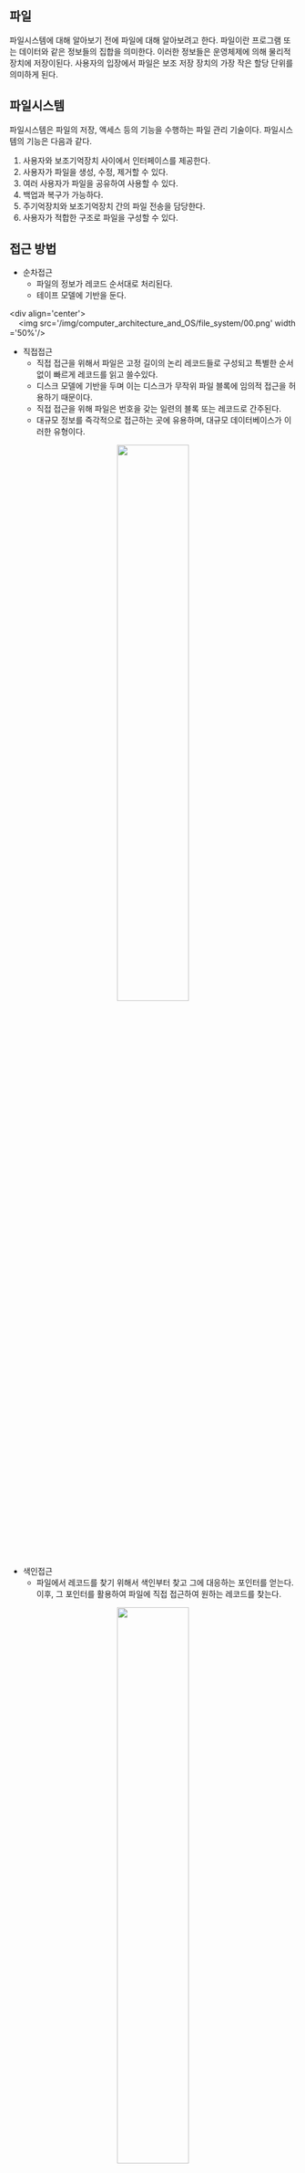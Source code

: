 ## 파일

파일시스템에 대해 알아보기 전에 파일에 대해 알아보려고 한다.
파일이란 프로그램 또는 데이터와 같은 정보들의 집합을 의미한다. 이러한 정보들은 운영체제에 의해 물리적 장치에 저장이된다. 사용자의 입장에서 파일은 보조 저장 장치의 가장 작은 할당 단위를 의미하게 된다.



## 파일시스템

파일시스템은 파일의 저장, 액세스 등의 기능을 수행하는 파일 관리 기술이다.
파일시스템의 기능은 다음과 같다.

1. 사용자와 보조기억장치 사이에서 인터페이스를 제공한다.
2. 사용자가 파일을 생성, 수정, 제거할 수 있다.
3. 여러 사용자가 파일을 공유하여 사용할 수 있다.
4. 백업과 복구가 가능하다.
5. 주기억장치와 보조기억장치 간의 파일 전송을 담당한다.
6. 사용자가 적합한 구조로 파일을 구성할 수 있다.



## 접근 방법

- 순차접근
  - 파일의 정보가 레코드 순서대로 처리된다.
  - 테이프 모델에 기반을 둔다.

<div align='center'>
    <img src='/img/computer_architecture_and_OS/file_system/00.png' width='50%'/>
</div>

- 직접접근
  - 직접 접근을 위해서 파일은 고정 길이의 논리 레코드들로 구성되고 특별한 순서없이 빠르게 레코드를 읽고 쓸수있다.
  - 디스크 모델에 기반을 두며 이는 디스크가 무작위 파일 블록에 임의적 접근을 허용하기 때문이다.
  - 직접 접근을 위해 파일은 번호을 갖는 일련의 블록 또는 레코드로 간주된다.
  - 대규모 정보를 즉각적으로 접근하는 곳에 유용하며, 대규모 데이터베이스가 이러한 유형이다.

<div align='center'>
    <img src='/img/computer_architecture_and_OS/file_system/01.png' width='50%'/>
</div>



- 색인접근
  - 파일에서 레코드를 찾기 위해서 색인부터 찾고 그에 대응하는 포인터를 얻는다.
    이후, 그 포인터를 활용하여 파일에 직접 접근하여 원하는 레코드를 찾는다.

<div align='center'>
    <img src='/img/computer_architecture_and_OS/file_system/02.png' width='50%'/>
</div>





## 디렉토리

파일 시스템 내부에 있으며, 디스크에 존재하는 파일에 대한 정보를 가지고 있는 테이블이다.
디렉토리의 종류는 다음과 같다.

- 1단계 디렉토리
  - 모드 파일이 같은 디렉토리에서 관리되는 가장 간단한 구조
  - 모든 파일이 유일한 이름을 가져야한다.
  - 다수의 사용자가 사용하거나 파일의 수가 증가할 때 관리가 어려움.

<div align='center'>
    <img src='/img/computer_architecture_and_OS/file_system/03.png' width='50%'/>
</div>



- 2단계 디렉토리
  - 중앙에 MFD(Master File Directory)가 있고, 그 아래에 각 사용자에게 할당하는 UFD(User File Directory) 가 있는 구조
  - 각 사용자에게 서로 다른 디렉토리를 할당
    - 다른 사용자와 같은 이름의 파일 소지 가능
    - 사용자 이름과 파일이름으로 특정 파일을 명시해야 해서 파일 이름이 길다.
    - 각 사용자명 디렉토리가 독립적이므로 파일을 공유할 수 없다.



<div align='center'>
    <img src='/img/computer_architecture_and_OS/file_system/04.png' width='50%'/>
</div>



- 트리 구조 디렉토리
  - 하나의 루트 디렉토리와 다수의 서브 디렉토리로 구성
  - 서로 다른 디렉토리 내에서는 동일한 이름의 파일이나 디렉토리 생성가능
  - 파일 및 디렉토리 탐색은 절대 경로, 상대 경로를 이용
    - 절대 경로: 루트 디렉토리를 기준으로 해당 파일이나 종속 디렉토리에 이르는 경로
    - 상대 경로: 현재 디렉토리를 기준으로 해당 파일이나 디렉토리까지의 경로
  - 디렉토리 생성 및 삭제가 용이
  - 다른 사용자의 파일에도 접근할 수 있다.
  - 한 비트를 활용하여 파일이 일반 파일(0) 인지 디렉토리 파일(1)인지 구분한다.
  - Windows, Unix 운영체제에서 사용하는 구조



<div align='center'>
    <img src='/img/computer_architecture_and_OS/file_system/05.png' width='50%'/>
</div>



- 비순환 그래프 디렉토리

  - 하위 파일이나 디렉토리의 공유를 허용하나 사이클이 없는 그래프 구조

  - 하나의 파일이나 디렉토리가 여러 개의 경로 이름을 가질 수 있다.

  - 단순 트리 구조보다 융통성이 좋으나 복잡

  - 공유된 하나의 파일을 탐색하는 경우 다른 경로로 두번 이상 찾아갈 수 있어서 시스템 성능 저하

  - 공유된 파일을 삭제할 경우, 파일은 삭제되었지만 파일을 가리키는 포인터는 남아있는 Dangling Pointer가 발생할 수 있음.

    

<div align='center'>
    <img src='/img/computer_architecture_and_OS/file_system/06.png' width='50%'/>
</div>





## 파일 시스템 마운팅

- 파일에 접근하려면, 파일시스템이 프로세스들에 의해 미리 장착(mount)되어야 한다.
- 사용하고 싶은 파일을 소유한 파일 시스템을 특정한 directory에 mount하면 그때부터 파일을 사용 가능하다. 이 때 특정한 directory를 **mount point**라고 한다.



<div align='center'>
    <img src='/img/computer_architecture_and_OS/file_system/07.PNG' />
</div>





## 면접에 나올 수 있는 질문

- 대규모 데이터베이스에서 적용할 수 있는 파일시스템 접근방법
- 절대경로와 상대경로의 차이





## 참고

- [[공룡책] 10장 파일시스템](https://noep.github.io/2016/02/23/10th-filesystem/)
- [[운영체제] 파일과 파일 시스템](https://jess2.tistory.com/84)
- [컴영님 블로그](https://comyoung.tistory.com/109)
- [[운영체제] 10장 파일 시스템](https://comyoung.tistory.com/109)



## 기여자

<td align="center"><a href="https://github.com/zoolake"><img src="https://avatars.githubusercontent.com/u/57625026?v=4" width="100px;" alt=""/><br /><sub><b>Junho Moon</b></sub></a><br /><a href="#platform-zoolake" title="Packaging/porting to new platform">📦</a></td>